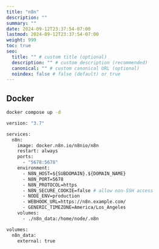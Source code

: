 ```yaml
---
title: "n8n"
description: ""
summary: ""
date: 2024-09-12T23:37:54-07:00
lastmod: 2024-09-12T23:37:54-07:00
weight: 999
toc: true
seo:
  title: "" # custom title (optional)
  description: "" # custom description (recommended)
  canonical: "" # custom canonical URL (optional)
  noindex: false # false (default) or true
---
```


## Docker

```bash { title="Start Compose" }
docker compose up -d
```

```dockerfile { title="Dockerfile" }
version: "3.7"

services:
  n8n:
    image: docker.n8n.io/n8nio/n8n
    restart: always
    ports:
      - "5678:5678"
    environment:
      - N8N_HOST=${SUBDOMAIN}.${DOMAIN_NAME}
      - N8N_PORT=5678
      - N8N_PROTOCOL=https
      - N8N_SECURE_COOKIE=false # allow non-SSH access
      - NODE_ENV=production
      - WEBHOOK_URL=https://n8n.example.com/
      - GENERIC_TIMEZONE=America/Los_Angeles
    volumes:
      - ./n8n_data:/home/node/.n8n

volumes:
  n8n_data:
    external: true
```
